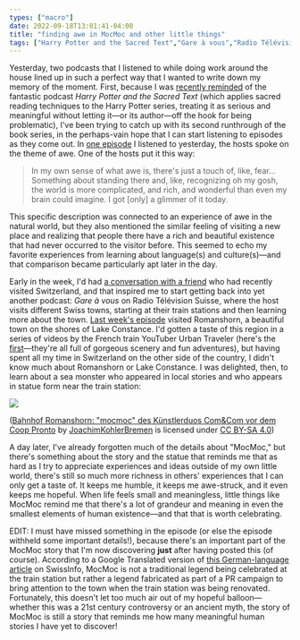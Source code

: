 ```yaml
---
types: ["macro"]
date: 2022-09-18T13:01:41-04:00
title: "finding awe in MocMoc and other little things"
tags: ["Harry Potter and the Sacred Text","Gare à vous","Radio Télévision Suisse","Vanessa Zoltan","awe","hope","existential dread","YouTube","trains","Urban Traveler","MocMoc"]
---
```

Yesterday, two podcasts that I listened to while doing work around the house lined up in such a perfect way that I wanted to write down my memory of the moment. First, because I was [recently reminded](https://spencergreenhalgh.com/communities/sticking-with-the-book-of-mormon/) of the fantastic podcast *Harry Potter and the Sacred Text* (which applies sacred reading techniques to the Harry Potter series, treating it as serious and meaningful without letting it—or its author—off the hook for being problematic), I've been trying to catch up with its second runthrough of the book series, in the perhaps-vain hope that I can start listening to episodes as they come out. In [one episode](https://play.acast.com/s/harrypottersacredtext/awe-diagonalley-book1-chapter5-) I listened to yesterday, the hosts spoke on the theme of awe. One of the hosts put it this way: 

> In my own sense of what awe is, there's just a touch of, like, fear... Something about standing there and, like, recognizing oh my gosh, the world is more complicated, and rich, and wonderful than even my brain could imagine. I got [only] a glimmer of it today.

This specific description was connected to an experience of awe in the natural world, but they also mentioned the similar feeling of visiting a new place and realizing that people there have a rich and beautiful existence that had never occurred to the visitor before. This seemed to echo my favorite experiences from learning about language(s) and culture(s)—and that comparison became particularly apt later in the day.

Early in the week, I'd had [a conversation with a friend](https://spencergreenhalgh.com/myself/2022-09-17-gr%C3%A2ce-%C3%A0/) who had recently visited Switzerland, and that inspired me to start getting back into yet another podcast: *Gare à vous* on Radio Télévision Suisse, where the host visits different Swiss towns, starting at their train stations and then learning more about the town. [Last week's episode](https://www.rts.ch/audio-podcast/2022/audio/mic-mac-a-mocmocstadt-25852267.html) visited Romanshorn, a beautiful town on the shores of Lake Constance. I'd gotten a taste of this region in a series of videos by the French train YouTuber Urban Traveler (here's the [first](https://www.youtube.com/watch?v=cNpBW8evu1s)—they're all full of gorgeous scenery and fun adventures), but having spent all my time in Switzerland on the other side of the country, I didn't know much about Romanshorn or Lake Constance. I was delighted, then, to learn about a sea monster who appeared in local stories and who appears in statue form near the train station:

![](https://upload.wikimedia.org/wikipedia/commons/thumb/3/33/Mocmoc_vor_und_Coop_Pronto_im_Bahnhof_Romanshorn.jpg/800px-Mocmoc_vor_und_Coop_Pronto_im_Bahnhof_Romanshorn.jpg)

([Bahnhof Romanshorn: "mocmoc" des Künstlerduos Com&Com vor dem Coop Pronto](https://commons.wikimedia.org/wiki/File:Mocmoc_vor_und_Coop_Pronto_im_Bahnhof_Romanshorn.jpg?uselang=fr) by [JoachimKohlerBremen](https://commons.wikimedia.org/wiki/User:JoachimKohler-HB) is licensed under [CC BY-SA 4.0](https://creativecommons.org/licenses/by-sa/4.0/))

A day later, I've already forgotten much of the details about "MocMoc," but there's something about the story and the statue that reminds me that as hard as I try to appreciate experiences and ideas outside of my own little world, there's still so much more richness in others' experiences that I can only get a taste of. It keeps me humble, it keeps me awe-struck, and it even keeps me hopeful. When life feels small and meaningless, little things like MocMoc remind me that there's a lot of grandeur and meaning in even the smallest elements of human existence—and that that is worth celebrating.

EDIT: I must have missed something in the episode (or else the episode withheld some important details!), because there's an important part of the MocMoc story that I'm now discovering **just** after having posted this (of course). According to a Google Translated version of [this German-language article](https://www.swissinfo.ch/ger/die-mocmoc-statue-blieb--wo-sie-ist/45902072) on SwissInfo, MocMoc is not a traditional legend being celebrated at the train station but rather a legend fabricated as part of a PR campaign to bring attention to the town when the train station was being renovated. Fortunately, this doesn't let too much air out of my hopeful balloon—whether this was a 21st century controversy or an ancient myth, the story of MocMoc is still a story that reminds me how many meaningful human stories I have yet to discover!
